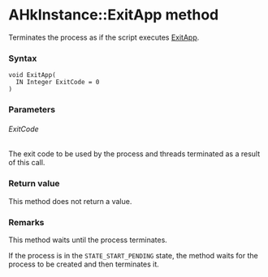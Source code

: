 # AHkInstance::ExitApp method

Terminates the process as if the script executes [ExitApp](https://lexikos.github.io/v2/docs/commands/ExitApp.htm).




### Syntax

```
void ExitApp(
  IN Integer ExitCode = 0
)
```




### Parameters

###### ExitCode

The exit code to be used by the process and threads terminated as a result of this call.




### Return value

This method does not return a value.




### Remarks

This method waits until the process terminates.


If the process is in the `STATE_START_PENDING` state, the method waits for the process to be created and then terminates it.
